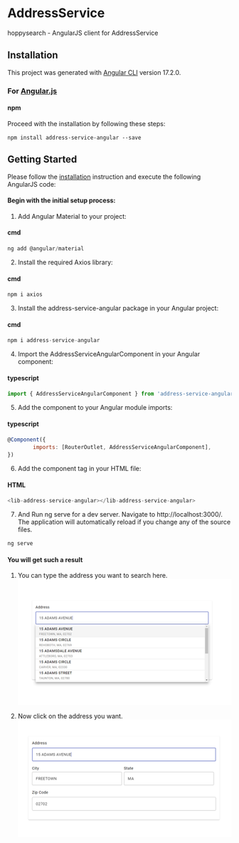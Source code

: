 # AddressService

hoppysearch - AngularJS client for AddressService

## Installation

This project was generated with [Angular CLI](https://angular.io/cli) version 17.2.0.
### For [Angular.js](https://angular.io/cli)

#### npm    
Proceed with the installation by following these steps:

```shell    
npm install address-service-angular --save
```

## Getting Started

Please follow the [installation](#installation) instruction and execute the following AngularJS code:

#### Begin with the initial setup process:

1. Add Angular Material to your project:

#### cmd 

```javascript
ng add @angular/material
```

2. Install the required Axios library:

#### cmd 

```javascript
npm i axios
```

3. Install the address-service-angular package in your Angular project:

#### cmd 

```javascript
npm i address-service-angular
```

4. Import the AddressServiceAngularComponent in your Angular component:

#### typescript

```javascript
import { AddressServiceAngularComponent } from 'address-service-angular';
```

5. Add the component to your Angular module imports:

#### typescript

```javascript
@Component({
        imports: [RouterOutlet, AddressServiceAngularComponent],
})
```

6. Add the component tag in your HTML file:

#### HTML

```javascript
<lib-address-service-angular></lib-address-service-angular>
```

7. And Run ng serve for a dev server. Navigate to http://localhost:3000/. The application will automatically reload if you change any of the source files.

```javascript
ng serve
```
#### You will get such a result

1. You can type the address you want to search here.
![alt text](projects/address-service-angular/src/lib/image/Capture1.PNG)

2. Now click on the address you want.
![alt text](projects/address-service-angular/src/lib/image/Capture2.PNG)